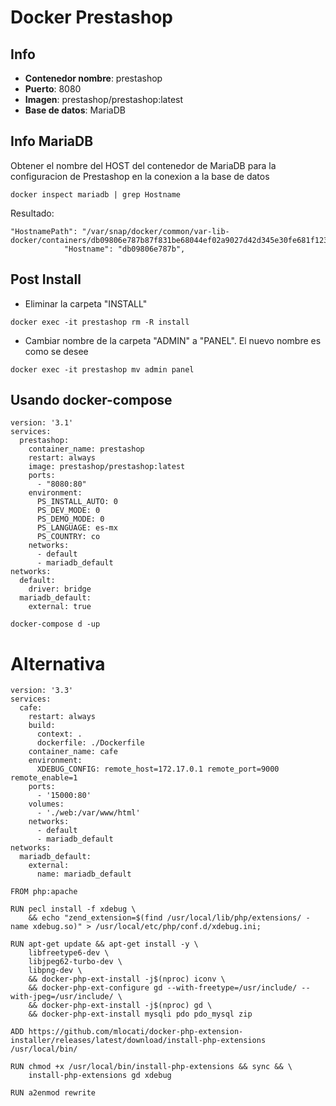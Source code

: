 # Docker Prestashop

## Info
- **Contenedor nombre**: prestashop
- **Puerto**: 8080
- **Imagen**: prestashop/prestashop:latest
- **Base de datos**: MariaDB

## Info MariaDB
Obtener el nombre del HOST del contenedor de MariaDB para la configuracion de Prestashop en la conexion a la base de datos
~~~
docker inspect mariadb | grep Hostname
~~~
Resultado:
~~~
"HostnamePath": "/var/snap/docker/common/var-lib-docker/containers/db09806e787b87f831be68044ef02a9027d42d345e30fe681f123a740ac81856/hostname",
            "Hostname": "db09806e787b",
~~~

## Post Install
- Eliminar la carpeta "INSTALL"
~~~
docker exec -it prestashop rm -R install
~~~
- Cambiar nombre de la carpeta "ADMIN" a "PANEL". El nuevo nombre es como se desee 
~~~
docker exec -it prestashop mv admin panel
~~~

## Usando docker-compose
~~~
version: '3.1'
services:
  prestashop:
    container_name: prestashop
    restart: always
    image: prestashop/prestashop:latest
    ports:
      - "8080:80"
    environment:
      PS_INSTALL_AUTO: 0
      PS_DEV_MODE: 0
      PS_DEMO_MODE: 0
      PS_LANGUAGE: es-mx
      PS_COUNTRY: co
    networks:
      - default
      - mariadb_default
networks:
  default:
    driver: bridge
  mariadb_default:
    external: true
~~~
~~~
docker-compose d -up
~~~
# Alternativa
~~~
version: '3.3'
services:
  cafe:
    restart: always 
    build:
      context: .
      dockerfile: ./Dockerfile
    container_name: cafe
    environment:
      XDEBUG_CONFIG: remote_host=172.17.0.1 remote_port=9000 remote_enable=1
    ports:
      - '15000:80'
    volumes:
      - './web:/var/www/html'
    networks:
      - default
      - mariadb_default
networks:
  mariadb_default:
    external:
      name: mariadb_default
~~~
~~~
FROM php:apache

RUN pecl install -f xdebug \
    && echo "zend_extension=$(find /usr/local/lib/php/extensions/ -name xdebug.so)" > /usr/local/etc/php/conf.d/xdebug.ini;

RUN apt-get update && apt-get install -y \
    libfreetype6-dev \
    libjpeg62-turbo-dev \
    libpng-dev \
    && docker-php-ext-install -j$(nproc) iconv \
    && docker-php-ext-configure gd --with-freetype=/usr/include/ --with-jpeg=/usr/include/ \
    && docker-php-ext-install -j$(nproc) gd \
    && docker-php-ext-install mysqli pdo pdo_mysql zip

ADD https://github.com/mlocati/docker-php-extension-installer/releases/latest/download/install-php-extensions /usr/local/bin/

RUN chmod +x /usr/local/bin/install-php-extensions && sync && \
    install-php-extensions gd xdebug

RUN a2enmod rewrite
~~~
